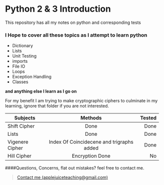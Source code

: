 Python 2 & 3 Introduction 
===================


This repository has all my notes on python and corresponding tests


### I Hope to cover all these topics as I attempt to learn python 
* Dictionary
* Lists
* Unit Testing
* imports
* File IO
* Loops
* Exception Handling
* Classes

**and anything else I learn as I go on**



For my benefit I am trying to make cryptographic ciphers to culminate in
my learning, ignore that folder if you are not interested.

| Subjects      | Methods       | Tested  |
| ------------- |:-------------:| -----:|
| Shift Cipher| Done | Done |
| Lists| Done|Done|
| Vigenere Cipher|Index Of Coincidecene and trigraphs added|Done|
| Hill Cipher|Encryption Done|No|



####Questions, Concerns, flat out mistakes?  feel free to contact me.

> [Contact me (applejuiceteaching@gmail.com)](mailto:applejuiceteaching@gmail.com)